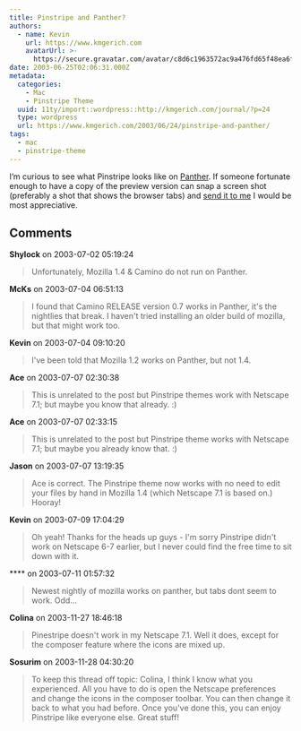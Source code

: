 ```yaml
---
title: Pinstripe and Panther?
authors:
  - name: Kevin
    url: https://www.kmgerich.com
    avatarUrl: >-
      https://secure.gravatar.com/avatar/c8d6c1963572ac9a476fd65f48ea6f3a1741d7ed3b6520563cf90cb984419f86?s=96&d=mm&r=g
date: 2003-06-25T02:06:31.000Z
metadata:
  categories:
    - Mac
    - Pinstripe Theme
  uuid: 11ty/import::wordpress::http://kmgerich.com/journal/?p=24
  type: wordpress
  url: https://www.kmgerich.com/2003/06/24/pinstripe-and-panther/
tags:
  - mac
  - pinstripe-theme
---
```

I’m curious to see what Pinstripe looks like on [Panther](http://www.apple.com/macosx/panther/). If someone fortunate enough to have a copy of the preview version can snap a screen shot (preferably a shot that shows the browser tabs) and [send it to me](mailto:webmail@kmgerich.com) I would be most appreciative.

## Comments

**Shylock** on 2003-07-02 05:19:24
> Unfortunately, Mozilla 1.4 & Camino do not run on Panther.

**McKs** on 2003-07-04 06:51:13
> I found that Camino RELEASE version 0.7 works in Panther, it's the nightlies that break.
> I haven't tried installing an older build of mozilla, but that might work too.

**Kevin** on 2003-07-04 09:10:20
> I've been told that Mozilla 1.2 works on Panther, but not 1.4.

**Ace** on 2003-07-07 02:30:38
> This is unrelated to the post but Pinstripe themes work with Netscape 7.1; but maybe you know that already. :)

**Ace** on 2003-07-07 02:33:15
> This is unrelated to the post but Pinstripe theme works with Netscape 7.1; but maybe you already know that. :)

**Jason** on 2003-07-07 13:19:35
> Ace is correct. The Pinstripe theme now works with no need to edit your files by hand in Mozilla 1.4 (which Netscape 7.1 is based on.) Hooray!

**Kevin** on 2003-07-09 17:04:29
> Oh yeah! Thanks for the heads up guys - I'm sorry Pinstripe didn't work on Netscape 6-7 earlier, but I never could find the free time to sit down with it.

**** on 2003-07-11 01:57:32
> Newest nightly of mozilla works on panther, but tabs dont seem to work.  Odd...

**Colina** on 2003-11-27 18:46:18
> Pinestripe doesn't work in my Netscape 7.1. Well it does, except for the composer feature where the icons are mixed up.

**Sosurim** on 2003-11-28 04:30:20
> To keep this thread off topic: Colina, I think I know what you experienced. All you have to do is open the Netscape preferences and change the icons in the composer toolbar. You can then change it back to what you had before. Once you've done this, you can enjoy Pinstripe like everyone else. Great stuff!
